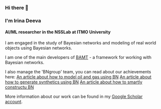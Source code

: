 ### Hi there 👋
### I'm Irina Deeva
#### AI/ML researcher in the NSSLab at ITMO University

I am engaged in the study of Bayesian networks and modeling of real world objects using Bayesian networks.

I am one of the main developers of [BAMT](https://github.com/ITMO-NSS-team/BAMT) - a framework for working with Bayesian networks.

I also manage the 'BNgroup' team, you can read about our achievements here:
[An article about how to model oil and gas using BN](https://link.springer.com/chapter/10.1007/978-3-030-77961-0_33)
[An article about how to generate synthetics using BN](https://link.springer.com/chapter/10.1007/978-3-030-77961-0_33)
[An article about how to smartly constructu BN](https://www.sciencedirect.com/science/article/pii/S1877050921020925)

More information about our work can be found in my [Google Scholar account](https://scholar.google.ru/citations?hl=ru&user=e2bTUkMAAAAJ).


